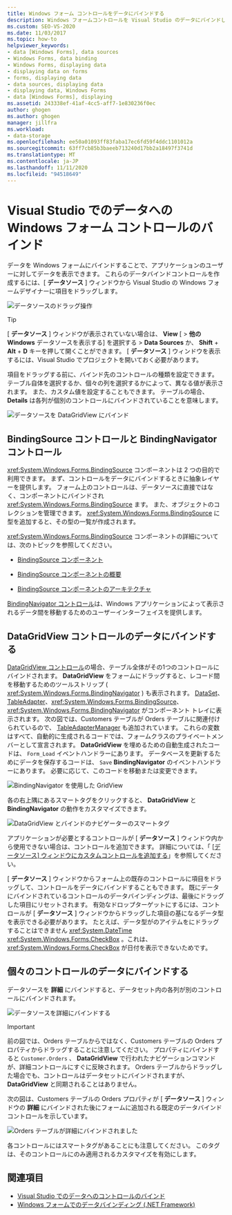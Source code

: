 ```yaml
---
title: Windows フォーム コントロールをデータにバインドする
description: Windows フォームコントロールを Visual Studio のデータにバインドして、アプリケーションのユーザーにデータを表示できるようにします。
ms.custom: SEO-VS-2020
ms.date: 11/03/2017
ms.topic: how-to
helpviewer_keywords:
- data [Windows Forms], data sources
- Windows Forms, data binding
- Windows Forms, displaying data
- displaying data on forms
- forms, displaying data
- data sources, displaying data
- displaying data, Windows Forms
- data [Windows Forms], displaying
ms.assetid: 243338ef-41af-4cc5-aff7-1e830236f0ec
author: ghogen
ms.author: ghogen
manager: jillfra
ms.workload:
- data-storage
ms.openlocfilehash: ee50a01093ff83faba17ec6fd59f4ddc1101012a
ms.sourcegitcommit: 63ff7cb85b3baeeb713240d17bb2a18497f3741d
ms.translationtype: MT
ms.contentlocale: ja-JP
ms.lasthandoff: 11/11/2020
ms.locfileid: "94518649"
---
```

# <a name="bind-windows-forms-controls-to-data-in-visual-studio"></a>Visual Studio でのデータへの Windows フォーム コントロールのバインド

データを Windows フォームにバインドすることで、アプリケーションのユーザーに対してデータを表示できます。 これらのデータバインドコントロールを作成するには、[ **データソース** ] ウィンドウから Visual Studio の Windows フォームデザイナーに項目をドラッグします。

![データソースのドラッグ操作](../data-tools/media/raddata-data-source-drag-operation.png)

> [!TIP]
> [ **データソース** ] ウィンドウが表示されていない場合は、 **View** [  >  **他の Windows** データソースを表示する] を選択する  >  **Data Sources** か、 **Shift** + **Alt** + **D** キーを押して開くことができます。 [ **データソース** ] ウィンドウを表示するには、Visual Studio でプロジェクトを開いておく必要があります。

項目をドラッグする前に、バインド先のコントロールの種類を設定できます。 テーブル自体を選択するか、個々の列を選択するかによって、異なる値が表示されます。  また、カスタム値を設定することもできます。 テーブルの場合、 **Details** は各列が個別のコントロールにバインドされていることを意味します。

![データソースを DataGridView にバインド](../data-tools/media/raddata-bind-data-source-to-datagridview.png)

## <a name="bindingsource-and-bindingnavigator-controls"></a>BindingSource コントロールと BindingNavigator コントロール

<xref:System.Windows.Forms.BindingSource> コンポーネントは 2 つの目的で利用できます。 まず、コントロールをデータにバインドするときに抽象レイヤーを提供します。 フォーム上のコントロールは、データソースに直接ではなく、コンポーネントにバインドされ <xref:System.Windows.Forms.BindingSource> ます。 また、オブジェクトのコレクションを管理できます。 <xref:System.Windows.Forms.BindingSource> に型を追加すると、その型の一覧が作成されます。

<xref:System.Windows.Forms.BindingSource> コンポーネントの詳細については、次のトピックを参照してください。

- [BindingSource コンポーネント](/dotnet/framework/winforms/controls/bindingsource-component)

- [BindingSource コンポーネントの概要](/dotnet/framework/winforms/controls/bindingsource-component-overview)

- [BindingSource コンポーネントのアーキテクチャ](/dotnet/framework/winforms/controls/bindingsource-component-architecture)

[BindingNavigator コントロール](/dotnet/framework/winforms/controls/bindingnavigator-control-windows-forms)は、Windows アプリケーションによって表示されるデータ間を移動するためのユーザーインターフェイスを提供します。

## <a name="bind-to-data-in-a-datagridview-control"></a>DataGridView コントロールのデータにバインドする

[DataGridView コントロール](/dotnet/framework/winforms/controls/datagridview-control-overview-windows-forms)の場合、テーブル全体がその1つのコントロールにバインドされます。 **DataGridView** をフォームにドラッグすると、レコード間を移動するためのツールストリップ ( <xref:System.Windows.Forms.BindingNavigator> ) も表示されます。 [DataSet](../data-tools/dataset-tools-in-visual-studio.md)、[TableAdapter](../data-tools/create-and-configure-tableadapters.md)、<xref:System.Windows.Forms.BindingSource>、<xref:System.Windows.Forms.BindingNavigator> がコンポーネント トレイに表示されます。 次の図では、Customers テーブルが Orders テーブルに関連付けられているので、 [TableAdapterManager](/previous-versions/bb384426(v=vs.140)) も追加されています。 これらの変数はすべて、自動的に生成されるコードでは、フォームクラスのプライベートメンバーとして宣言されます。 **DataGridView** を埋めるための自動生成されたコードは、 `Form_Load` イベントハンドラーにあります。 データベースを更新するためにデータを保存するコードは、 `Save` **BindingNavigator** のイベントハンドラーにあります。 必要に応じて、このコードを移動または変更できます。

![BindingNavigator を使用した GridView](../data-tools/media/raddata-gridview-with-bindingnavigator.png)

各の右上隅にあるスマートタグをクリックすると、 **DataGridView** と **BindingNavigator** の動作をカスタマイズできます。

![DataGridView とバインドのナビゲーターのスマートタグ](../data-tools/media/raddata-datagridview-and-binding-navigator-smart-tags.png)

アプリケーションが必要とするコントロールが [ **データソース** ] ウィンドウ内から使用できない場合は、コントロールを追加できます。 詳細については、「 [[データソース] ウィンドウにカスタムコントロールを追加する](../data-tools/add-custom-controls-to-the-data-sources-window.md)」を参照してください。

[ **データソース** ] ウィンドウからフォーム上の既存のコントロールに項目をドラッグして、コントロールをデータにバインドすることもできます。 既にデータにバインドされているコントロールのデータバインディングは、最後にドラッグした項目にリセットされます。 有効なドロップターゲットにするには、コントロールが [ **データソース** ] ウィンドウからドラッグした項目の基になるデータ型を表示できる必要があります。 たとえば、データ型がのアイテムをにドラッグすることはできません <xref:System.DateTime> <xref:System.Windows.Forms.CheckBox> 。これは、 <xref:System.Windows.Forms.CheckBox> が日付を表示できないためです。

## <a name="bind-to-data-in-individual-controls"></a>個々のコントロールのデータにバインドする

データソースを **詳細** にバインドすると、データセット内の各列が別のコントロールにバインドされます。

![データソースを詳細にバインドする](../data-tools/media/raddata-bind-data-source-to-details.png)

> [!IMPORTANT]
> 前の図では、Orders テーブルからではなく、Customers テーブルの Orders プロパティからドラッグすることに注意してください。 プロパティにバインドすると `Customer.Orders` 、 **DataGridView** で行われたナビゲーションコマンドが、詳細コントロールにすぐに反映されます。 Orders テーブルからドラッグした場合でも、コントロールはデータセットにバインドされますが、 **DataGridView** と同期されることはありません。

次の図は、Customers テーブルの Orders プロパティが [ **データソース** ] ウィンドウの **詳細** にバインドされた後にフォームに追加される既定のデータバインドコントロールを示しています。

![Orders テーブルが詳細にバインドされました](../data-tools/media/raddata-orders-table-bound-to-details.png)

各コントロールにはスマートタグがあることにも注意してください。 このタグは、そのコントロールにのみ適用されるカスタマイズを有効にします。

## <a name="see-also"></a>関連項目

- [Visual Studio でのデータへのコントロールのバインド](../data-tools/bind-controls-to-data-in-visual-studio.md)
- [Windows フォームでのデータバインディング (.NET Framework)](/dotnet/framework/winforms/windows-forms-data-binding)
